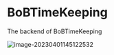 # BoBTimeKeeping
The backend of BoBTimeKeeping

![image-20230401145122532](http://ksdb-blogimg.oss-cn-beijing.aliyuncs.com/typora/202304/01/145122-427950.png)

